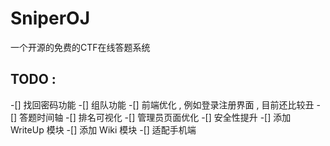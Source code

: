 # SniperOJ

一个开源的免费的CTF在线答题系统

TODO : 
---

-[] 找回密码功能
-[] 组队功能
-[] 前端优化 , 例如登录注册界面 , 目前还比较丑
-[] 答题时间轴
-[] 排名可视化
-[] 管理员页面优化
-[] 安全性提升
-[] 添加 WriteUp 模块
-[] 添加 Wiki 模块
-[] 适配手机端